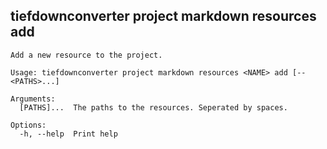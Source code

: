 ## tiefdownconverter project markdown resources add

```
Add a new resource to the project.

Usage: tiefdownconverter project markdown resources <NAME> add [-- <PATHS>...]

Arguments:
  [PATHS]...  The paths to the resources. Seperated by spaces.

Options:
  -h, --help  Print help
```


